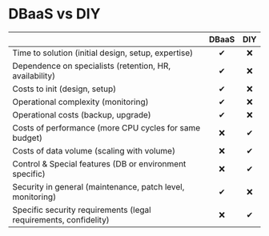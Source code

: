 DBaaS vs DIY
============

|                                                                  | DBaaS | DIY |
|------------------------------------------------------------------|:-----:|:---:|
| Time to solution (initial design, setup, expertise)              |   ✔   |  ❌  |
| Dependence on specialists (retention, HR, availability)          |   ✔   |  ❌  |
| Costs to init (design, setup)                                    |   ✔   |  ❌  |
| Operational complexity (monitoring)                              |   ✔   |  ❌  |
| Operational costs (backup, upgrade)                              |   ✔   |  ❌  |
| Costs of performance (more CPU cycles for same budget)           |   ❌   |  ✔  |
| Costs of data volume (scaling with volume)                       |   ❌   |  ✔  |
| Control & Special features (DB or environment specific)          |   ❌   |  ✔  |
| Security in general (maintenance, patch level, monitoring)       |   ✔   |  ❌  |
| Specific security requirements (legal requirements, confidelity) |   ❌   |  ✔  |
